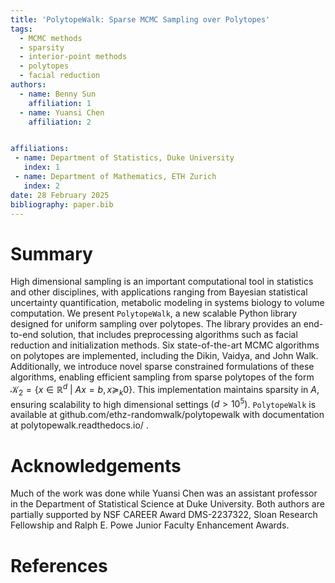 ```yaml
---
title: 'PolytopeWalk: Sparse MCMC Sampling over Polytopes'
tags:
  - MCMC methods
  - sparsity
  - interior-point methods
  - polytopes
  - facial reduction
authors:
  - name: Benny Sun
    affiliation: 1
  - name: Yuansi Chen
    affiliation: 2


affiliations:
 - name: Department of Statistics, Duke University
   index: 1
 - name: Department of Mathematics, ETH Zurich
   index: 2
date: 28 February 2025
bibliography: paper.bib
---
```


# Summary


High dimensional sampling is an important computational tool in statistics and other  disciplines, with applications ranging from Bayesian statistical uncertainty quantification, metabolic modeling in systems biology to volume computation. We present ``PolytopeWalk``, a new scalable Python library designed for uniform sampling over polytopes.  The library provides an end-to-end solution, that includes preprocessing algorithms such as facial reduction and initialization methods. Six state-of-the-art MCMC algorithms on polytopes are implemented, including the Dikin, Vaidya, and John Walk. Additionally, we introduce novel sparse constrained formulations of these algorithms, enabling efficient sampling from sparse polytopes of the form $\mathcal{K}_2 = \{x \in \mathbb{R}^d \ | \  Ax = b, x \succeq_k 0\}$. This implementation maintains sparsity in $A$, ensuring scalability to high dimensional settings $(d > 10^5)$. ``PolytopeWalk`` is  available at github.com/ethz-randomwalk/polytopewalk with documentation at polytopewalk.readthedocs.io/ .


# Acknowledgements

Much of the work was done while Yuansi Chen was an assistant professor in the Department of Statistical Science at Duke University. Both authors are partially supported by NSF CAREER Award DMS-2237322, Sloan Research Fellowship and Ralph E. Powe Junior Faculty Enhancement Awards. 

# References